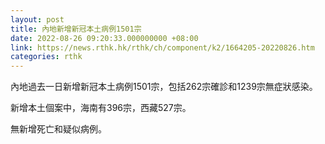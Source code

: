 ```yaml
---
layout: post
title: 內地新增新冠本土病例1501宗
date: 2022-08-26 09:20:33.000000000 +08:00
link: https://news.rthk.hk/rthk/ch/component/k2/1664205-20220826.htm
categories: rthk
---
```


內地過去一日新增新冠本土病例1501宗，包括262宗確診和1239宗無症狀感染。

新增本土個案中，海南有396宗，西藏527宗。

無新增死亡和疑似病例。
